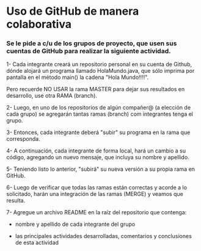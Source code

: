 # Uso de GitHub de manera colaborativa
### Se le pide a c/u de los grupos de proyecto, que usen sus cuentas de GitHub para realizar la siguiente actividad.

1- Cada integrante creará un repositorio personal en su cuenta de Github, dónde alojará un programa llamado HolaMundo.java, que sólo imprima por pantalla en el método main() la cadena "Hola Mundo!!!!".

Pero recuerde NO USAR la rama MASTER para dejar sus resultados en desarrollo, use otra RAMA (branch).

2- Luego, en uno de los repositorios de algún compañer@ (a elección de cada grupo) se agregarán tantas ramas (branch) com integrantes tenga el grupo.

3- Entonces, cada integrante deberá "subir" su programa en la rama que corresponda.

4- A continuación, cada integrante de forma local, hará un cambio a su código, agregando un nuevo mensaje, que incluya su nombre y apellido.

5- Teniendo listo lo anterior, "subirá" su nueva versión a su propia rama en GitHub.

6- Luego de verificar que todas las ramas están correctas y acorde a lo solicitado, harán una integración de las ramas (MERGE) y veamos que resulta.

7- Agregue un archivo README en la raíz del repositorio que contenga:

* nombre y apellido de cada integrante del grupo

* las principales actividades desarrolladas, comentarios y conclusiones de esta actividad